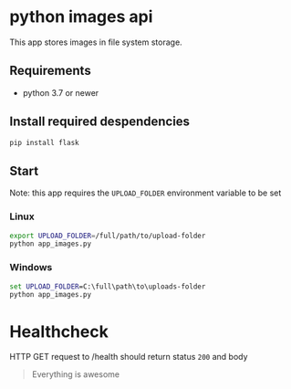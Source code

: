 # python images api

This app stores images in file system storage.

## Requirements

- python 3.7 or newer

## Install required despendencies

```sh
pip install flask
```

## Start

Note: this app requires the `UPLOAD_FOLDER` environment variable to be set

### Linux
```sh
export UPLOAD_FOLDER=/full/path/to/upload-folder
python app_images.py
```

### Windows
```bat
set UPLOAD_FOLDER=C:\full\path\to\uploads-folder
python app_images.py
```

# Healthcheck

HTTP GET request to /health should return status `200` and body

> Everything is awesome